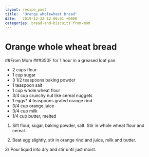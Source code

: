 ```yaml
---
layout: recipe_post
title:  "Orange wholewheat bread"
date:   2019-12-22 12:00:01 +0000
categories: bread-and-biscuits from-mom
---
```


# Orange whole wheat bread
##From Mom
###350F for 1 hour in a greased loaf pan
* 2 cups flour
* 1 cup sugar
* 3 1/2 teaspoons baking powder
* 1 teaspoon salt
* 1 cup whole wheat flour
* 3/4 cup crunchy nut like cereal nuggets
* 1 eggs* 4 teaspoons grated orange rind
* 3/4 cup orange juice
* 3/4 cup milk
* 1/4 cup butter, melted

1. Sift flour, sugar, baking powder, salt. Stir in whole wheat flour and cereal.


2. Beat egg slightly, stir in orange rind and juice, milk and butter.


3/ Pour liquid into dry and stir until just moist.

